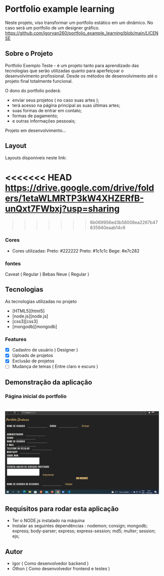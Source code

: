 # Portfolio example learning
Neste projeto, viso transformar um portfolio estático em um dinâmico. No caso será um portfolio de um designer gráfico.
https://github.com/igoryan260/portfolio_example_learning/blob/main/LICENSE

## Sobre o Projeto
 Portfolio Exemplo Teste - é um projeto tanto para aprendizado das tecnologias que serão utilizadas quanto para aperfeiçoar o desenvolvimento profissional. Desde os métodos de desenvolvimento até o projeto final totalmente funcional.

O dono do portfolio poderá:
 - enviar seus projetos &#40; no caso suas artes &#41;;
 - terá acesso na página principal as suas últimas artes;
 - suas formas de entrar em contato;
 - formas de pagamento;
 - e outras informações pessoais;

 Projeto em desenvolvimento...

 ## Layout

Layouts disponíveis neste link:

<<<<<<< HEAD
<a>https://drive.google.com/drive/folders/1etaWLMRTP3kW4XHZERfB-unQxt7FWbxj?usp=sharing</a>
=======
>>>>>>> 6b069956ed3b58008ea2267b47835940eaab14c6

 ### Cores

- Cores utilizadas: 
   Preto: #222222
   Preto: #1c1c1c
   Bege:  #e7c282

 ### fontes

 Caveat &#40; Regular &#41;
 Bebas Neue &#40; Regular &#41;

## Tecnologias

As tecnologias utilizadas no projeto

- [HTML5][html5]
- [node.js][node.js]
- [css3][css3]
- [mongodb][mongodb]

### Features

- [x] Cadastro de usuário &#41; Designer &#41;
- [x] Uploads de projetos
- [x] Exclusão de projetos
- [ ] Mudança de temas &#40; Entre claro e escuro &#41;

## Demonstração da aplicação

### Página inicial do portfolio

<h1 align="center">
  <img alt="PaginaInicial" title="#PaginaInicial" src="./assets/index.png" />
</h1>

## Requisitos para rodar esta aplicação

 - Ter o NODE.js instalado na máquina
 - Instalar as seguintes dependências :
  nodemon; consign; mongodb; express; body-parser; express; express-session; md5; multer; session; ejs; 

## Autor

 - Igor &#40; Como desenvolvedor backend &#41;
 - Othon &#40; Como desenvolvedor frontend e testes &#41;
